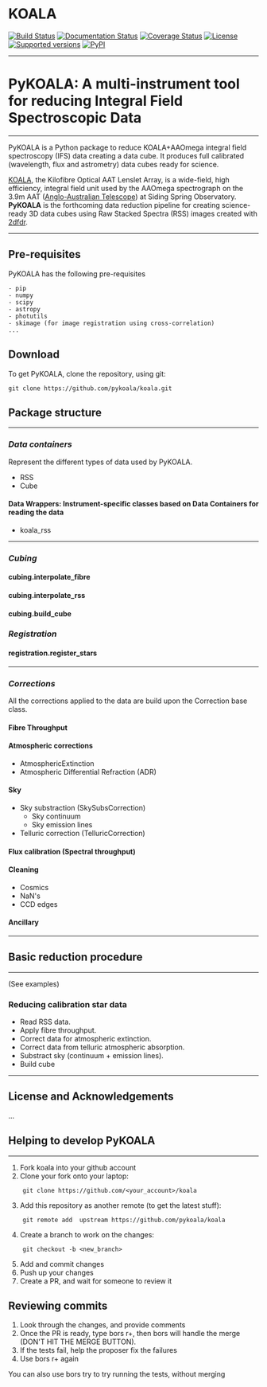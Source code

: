 # KOALA
[![Build Status](https://travis-ci.com/pykoala/koala.svg?branch=master)](https://travis-ci.com/pykoala/koala)
[![Documentation Status](https://readthedocs.org/projects/pykoala/badge/?version=latest)](https://pykoala.readthedocs.io/en/latest/?badge=latest)
[![Coverage Status](https://codecov.io/github/pykoala/koala/coverage.svg?branch=master)](https://codecov.io/github/pykoala/koala?branch=master)
[![License](https://img.shields.io/pypi/l/pykoala-ifs.svg)](https://pypi.python.org/pypi/pykoala-ifs/)
[![Supported versions](https://img.shields.io/pypi/pyversions/pykoala-ifs.svg)](https://pypi.python.org/pypi/pykoala-ifs/)
[![PyPI](https://img.shields.io/pypi/status/pykoala-ifs.svg)](https://pypi.python.org/pypi/pykoala-ifs/)

---------------------------------------------

# PyKOALA: A multi-instrument tool for reducing Integral Field Spectroscopic Data


---

PyKOALA is a Python package to reduce KOALA+AAOmega integral field spectroscopy (IFS) data creating a data cube. It produces full calibrated (wavelength, flux and astrometry) data cubes ready for science.

[KOALA][koala_website], the Kilofibre Optical AAT Lenslet Array, is a wide-field, high efficiency, integral field unit used by the 
AAOmega spectrograph on the 3.9m AAT ([Anglo-Australian Telescope][aat_website]) at Siding Spring Observatory. **PyKOALA** is the forthcoming data reduction pipeline for 
creating science-ready 3D data cubes using Raw Stacked Spectra (RSS) images created with [2dfdr][2dfdr_website].

[koala_website]: https://aat.anu.edu.au/science/instruments/current/koala/overview
[aat_website]: https://aat.anu.edu.au/about-us/AAT
[2dfdr_website]: https://aat.anu.edu.au/science/instruments/current/AAOmega/reduction


---
## Pre-requisites

PyKOALA has the following pre-requisites 

```
- pip
- numpy
- scipy
- astropy
- photutils
- skimage (for image registration using cross-correlation)
...
```


## Download

To get PyKOALA, clone the repository, using git:

```
git clone https://github.com/pykoala/koala.git
```


## Package structure

---

### *Data containers*
Represent the different types of data used by PyKOALA.
- RSS
- Cube
#### Data Wrappers: Instrument-specific classes based on Data Containers for reading the data
- koala_rss

---

### *Cubing*
#### cubing.interpolate_fibre
#### cubing.interpolate_rss
#### cubing.build_cube

### *Registration*
#### registration.register_stars

---


### *Corrections*

All the corrections applied to the data are build upon the Correction base class.

#### Fibre Throughput
#### Atmospheric corrections
- AtmosphericExtinction
- Atmospheric Differential Refraction (ADR)
#### Sky
- Sky substraction (SkySubsCorrection)
  - Sky continuum
  - Sky emission lines
- Telluric correction (TelluricCorrection)
#### Flux calibration (Spectral throughput)
#### Cleaning
- Cosmics
- NaN's
- CCD edges

#### Ancillary

---

## Basic reduction procedure

---
(See examples)

### Reducing calibration star data

- Read RSS data.
- Apply fibre throughput.
- Correct data for atmospheric extinction.
- Correct data from telluric atmospheric absorption.
- Substract sky (continuum + emission lines).
- Build cube


---

## License and Acknowledgements

...


## Helping to develop PyKOALA 
---------------------------------------------
1. Fork koala into your github account
2. Clone your fork onto your laptop:
```
    git clone https://github.com/<your_account>/koala
```
3. Add this repository as another remote (to get the latest stuff):
```
    git remote add  upstream https://github.com/pykoala/koala
```
4. Create a branch to work on the changes:
```
    git checkout -b <new_branch>
```
5. Add and commit changes
6. Push up your changes
7. Create a PR, and wait for someone to review it

Reviewing commits
---------------------------------------------
1. Look through the changes, and provide comments
2. Once the PR is ready, type bors r+, then bors will handle the merge (DON'T
   HIT THE MERGE BUTTON).
3. If the tests fail, help the proposer fix the failures
4. Use bors r+ again

You can also use bors try to try running the tests, without merging

<!---[![Version](https://img.shields.io/pypi/v/pykoala-ifs.svg)](https://pypi.python.org/pypi/pykoala-ifs/) --->
<!---[![Wheel](https://img.shields.io/pypi/wheel/pykoala-ifs.svg)](https://pypi.python.org/pypi/pykoala-ifs/) --->
<!---[![Format](https://img.shields.io/pypi/format/pykoala-ifs.svg)](https://pypi.python.org/pypi/pykoala-ifs/) --->
<!---[![Supported implemntations](https://img.shields.io/pypi/implementation/pykoala-ifs.svg)](https://pypi.python.org/pypi/pykoala-ifs/)--->